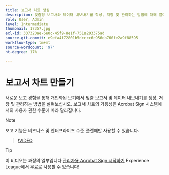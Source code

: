 ```yaml
---
title: 보고서 차트 생성
description: 맞춤형 보고서와 데이터 내보내기를 작성, 저장 및 관리하는 방법에 대해 알아봅니다
role: User, Admin
level: Intermediate
thumbnail: 17357.jpg
exl-id: 337320ae-6e0c-45f9-8e1f-751a293375ad
source-git-commit: e9efa4f72801b5dcccc6c956eb760fe2a9f88595
workflow-type: tm+mt
source-wordcount: '97'
ht-degree: 17%

---
```


# 보고서 차트 만들기

새로운 보고 경험을 통해 개인화된 보기에서 맞춤 보고서 및 데이터 내보내기를 생성, 저장 및 관리하는 방법을 살펴보십시오. 보고서 차트의 가용성은 Acrobat Sign 시스템에서의 사용자 권한 수준에 따라 달라집니다.

>[!NOTE]
>
>보고 기능은 비즈니스 및 엔터프라이즈 수준 플랜에만 사용할 수 있습니다.

>[!VIDEO](https://video.tv.adobe.com/v/33812?hidetitle=true)

>[!TIP]
>
>이 비디오는 과정의 일부입니다 [관리자용 Acrobat Sign 시작하기](https://experienceleague.adobe.com/?recommended=Sign-A-1-2020.2) Experience League에서 무료로 사용할 수 있습니다!
